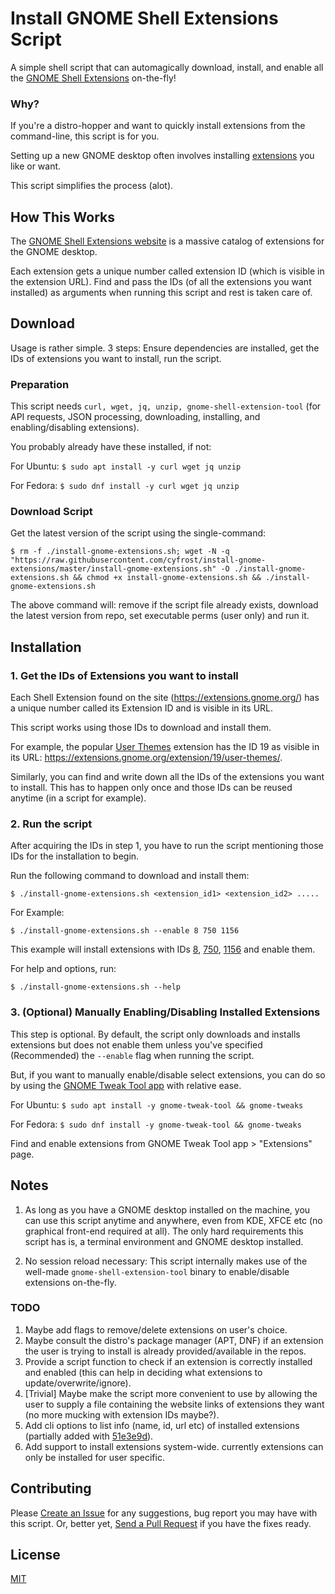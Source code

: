 # Install GNOME Shell Extensions Script
A simple shell script that can automagically download, install, and enable all the [GNOME Shell Extensions](https://extensions.gnome.org/) on-the-fly!

### Why?
If you're a distro-hopper and want to quickly install extensions from the command-line, this script is for you.

Setting up a new GNOME desktop often involves installing [extensions](https://extensions.gnome.org/) you like or want.

This script simplifies the process (alot).

## How This Works

The [GNOME Shell Extensions website](https://extensions.gnome.org/) is a massive catalog of extensions for the GNOME desktop.

Each extension gets a unique number called extension ID (which is visible in the extension URL). Find and pass the IDs (of all the extensions you want installed) as arguments when running this script and rest is taken care of.


## Download

Usage is rather simple. 3 steps: Ensure dependencies are installed, get the IDs of extensions you want to install, run the script. 

### Preparation 

This script needs `curl, wget, jq, unzip, gnome-shell-extension-tool` (for API requests, JSON processing, downloading, installing, and enabling/disabling extensions).

You probably already have these installed, if not:

For Ubuntu: `$ sudo apt install -y curl wget jq unzip`

For Fedora: `$ sudo dnf install -y curl wget jq unzip`

### Download Script

Get the latest version of the script using the single-command:

`$ rm -f ./install-gnome-extensions.sh; wget -N -q "https://raw.githubusercontent.com/cyfrost/install-gnome-extensions/master/install-gnome-extensions.sh" -O ./install-gnome-extensions.sh && chmod +x install-gnome-extensions.sh && ./install-gnome-extensions.sh`

The above command will: remove if the script file already exists, download the latest version from repo, set executable perms (user only) and run it.

## Installation

### 1. Get the IDs of Extensions you want to install

Each Shell Extension found on the site (https://extensions.gnome.org/) has a unique number called its Extension ID and is visible in its URL.

This script works using those IDs to download and install them.

For example, the popular [User Themes](https://extensions.gnome.org/extension/19/user-themes/) extension has the ID 19 as visible in its URL: https://extensions.gnome.org/extension/19/user-themes/.

Similarly, you can find and write down all the IDs of the extensions you want to install. This has to happen only once and those IDs can be reused anytime (in a script for example).

### 2. Run the script

After acquiring the IDs in step 1, you have to run the script mentioning those IDs for the installation to begin.

Run the following command to download and install them:

`$ ./install-gnome-extensions.sh <extension_id1> <extension_id2> .....`

For Example:

`$ ./install-gnome-extensions.sh --enable 8 750 1156` 

This example will install extensions with IDs [8](https://extensions.gnome.org/extension/8/places-status-indicator/), [750](https://extensions.gnome.org/extension/750/openweather/), [1156](https://extensions.gnome.org/extension/1156/gsnow/) and enable them.

For help and options, run:

`$ ./install-gnome-extensions.sh --help`

### 3. (Optional) Manually Enabling/Disabling Installed Extensions

This step is optional. By default, the script only downloads and installs extensions but does not enable them unless you've specified (Recommended) the `--enable` flag  when running the script.

But, if you want to manually enable/disable select extensions, you can do so by using the [GNOME Tweak Tool app](https://linuxconfig.org/how-to-install-tweak-tool-on-ubuntu-18-04-bionic-beaver-linux) with relative ease.

For Ubuntu: `$ sudo apt install -y gnome-tweak-tool && gnome-tweaks`

For Fedora: `$ sudo dnf install -y gnome-tweak-tool && gnome-tweaks`

Find and enable extensions from GNOME Tweak Tool app > "Extensions" page.

## Notes

1. As long as you have a GNOME desktop installed on the machine, you can use this script anytime and anywhere, even from KDE, XFCE etc (no graphical front-end required at all). The only hard requirements this script has is, a terminal environment and GNOME desktop installed.

2. No session reload necessary: This script internally makes use of the well-made `gnome-shell-extension-tool` binary to enable/disable extensions on-the-fly.

### TODO

1. Maybe add flags to remove/delete extensions on user's choice.
2. Maybe consult the distro's package manager (APT, DNF) if an extension the user is trying to install is already provided/available in the repos.
3. Provide a script function to check if an extension is correctly installed and enabled (this can help in deciding what extensions to update/overwrite/ignore).
4. [Trivial] Maybe make the script more convenient to use by allowing the user to supply a file containing the website links of extensions they want (no more mucking with extension IDs maybe?).
5. Add cli options to list info (name, id, url etc) of installed extensions (partially added with [51e3e9d](https://github.com/cyfrost/install-gnome-extensions/commit/51e3e9da4b9a208a01fd4f95440a0577290e3fbe)).
6. Add support to install extensions system-wide. currently extensions can only be installed for user specific.

## Contributing

Please [Create an Issue](https://github.com/cyfrost/install-gnome-extensions/issues) for any suggestions, bug report you may have with this script. Or, better yet, [Send a Pull Request](https://github.com/cyfrost/install-gnome-extensions/pulls) if you have the fixes ready.

## License

[MIT](https://github.com/cyfrost/install-gnome-extensions/blob/master/LICENSE)
